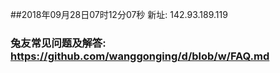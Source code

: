 ##2018年09月28日07时12分07秒 新址: 142.93.189.119
### 兔友常见问题及解答: https://github.com/wanggonging/d/blob/w/FAQ.md
